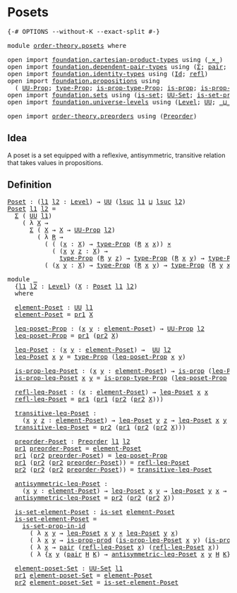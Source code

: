 # Posets

<pre class="Agda"><a id="19" class="Symbol">{-#</a> <a id="23" class="Keyword">OPTIONS</a> <a id="31" class="Pragma">--without-K</a> <a id="43" class="Pragma">--exact-split</a> <a id="57" class="Symbol">#-}</a>

<a id="62" class="Keyword">module</a> <a id="69" href="order-theory.posets.html" class="Module">order-theory.posets</a> <a id="89" class="Keyword">where</a>

<a id="96" class="Keyword">open</a> <a id="101" class="Keyword">import</a> <a id="108" href="foundation.cartesian-product-types.html" class="Module">foundation.cartesian-product-types</a> <a id="143" class="Keyword">using</a> <a id="149" class="Symbol">(</a><a id="150" href="foundation-core.cartesian-product-types.html#577" class="Function Operator">_×_</a><a id="153" class="Symbol">)</a>
<a id="155" class="Keyword">open</a> <a id="160" class="Keyword">import</a> <a id="167" href="foundation.dependent-pair-types.html" class="Module">foundation.dependent-pair-types</a> <a id="199" class="Keyword">using</a> <a id="205" class="Symbol">(</a><a id="206" href="foundation-core.dependent-pair-types.html#502" class="Record">Σ</a><a id="207" class="Symbol">;</a> <a id="209" href="foundation-core.dependent-pair-types.html#575" class="InductiveConstructor">pair</a><a id="213" class="Symbol">;</a> <a id="215" href="foundation-core.dependent-pair-types.html#592" class="Field">pr1</a><a id="218" class="Symbol">;</a> <a id="220" href="foundation-core.dependent-pair-types.html#604" class="Field">pr2</a><a id="223" class="Symbol">)</a>
<a id="225" class="Keyword">open</a> <a id="230" class="Keyword">import</a> <a id="237" href="foundation.identity-types.html" class="Module">foundation.identity-types</a> <a id="263" class="Keyword">using</a> <a id="269" class="Symbol">(</a><a id="270" href="foundation-core.identity-types.html#641" class="Datatype">Id</a><a id="272" class="Symbol">;</a> <a id="274" href="foundation-core.identity-types.html#694" class="InductiveConstructor">refl</a><a id="278" class="Symbol">)</a>
<a id="280" class="Keyword">open</a> <a id="285" class="Keyword">import</a> <a id="292" href="foundation.propositions.html" class="Module">foundation.propositions</a> <a id="316" class="Keyword">using</a>
  <a id="324" class="Symbol">(</a> <a id="326" href="foundation-core.propositions.html#1322" class="Function">UU-Prop</a><a id="333" class="Symbol">;</a> <a id="335" href="foundation-core.propositions.html#1424" class="Function">type-Prop</a><a id="344" class="Symbol">;</a> <a id="346" href="foundation-core.propositions.html#1491" class="Function">is-prop-type-Prop</a><a id="363" class="Symbol">;</a> <a id="365" href="foundation-core.propositions.html#1246" class="Function">is-prop</a><a id="372" class="Symbol">;</a> <a id="374" href="foundation-core.propositions.html#5656" class="Function">is-prop-prod</a><a id="386" class="Symbol">)</a>
<a id="388" class="Keyword">open</a> <a id="393" class="Keyword">import</a> <a id="400" href="foundation.sets.html" class="Module">foundation.sets</a> <a id="416" class="Keyword">using</a> <a id="422" class="Symbol">(</a><a id="423" href="foundation-core.sets.html#1099" class="Function">is-set</a><a id="429" class="Symbol">;</a> <a id="431" href="foundation-core.sets.html#1177" class="Function">UU-Set</a><a id="437" class="Symbol">;</a> <a id="439" href="foundation-core.sets.html#2779" class="Function">is-set-prop-in-id</a><a id="456" class="Symbol">)</a>
<a id="458" class="Keyword">open</a> <a id="463" class="Keyword">import</a> <a id="470" href="foundation.universe-levels.html" class="Module">foundation.universe-levels</a> <a id="497" class="Keyword">using</a> <a id="503" class="Symbol">(</a><a id="504" href="Agda.Primitive.html#597" class="Postulate">Level</a><a id="509" class="Symbol">;</a> <a id="511" href="foundation-core.universe-levels.html#222" class="Primitive">UU</a><a id="513" class="Symbol">;</a> <a id="515" href="Agda.Primitive.html#810" class="Primitive Operator">_⊔_</a><a id="518" class="Symbol">;</a> <a id="520" href="Agda.Primitive.html#780" class="Primitive">lsuc</a><a id="524" class="Symbol">)</a>

<a id="527" class="Keyword">open</a> <a id="532" class="Keyword">import</a> <a id="539" href="order-theory.preorders.html" class="Module">order-theory.preorders</a> <a id="562" class="Keyword">using</a> <a id="568" class="Symbol">(</a><a id="569" href="order-theory.preorders.html#531" class="Function">Preorder</a><a id="577" class="Symbol">)</a>
</pre>
## Idea

A poset is a set equipped with a reflexive, antisymmetric, transitive relation that takes values in propositions.

## Definition

<pre class="Agda"><a id="Poset"></a><a id="731" href="order-theory.posets.html#731" class="Function">Poset</a> <a id="737" class="Symbol">:</a> <a id="739" class="Symbol">(</a><a id="740" href="order-theory.posets.html#740" class="Bound">l1</a> <a id="743" href="order-theory.posets.html#743" class="Bound">l2</a> <a id="746" class="Symbol">:</a> <a id="748" href="Agda.Primitive.html#597" class="Postulate">Level</a><a id="753" class="Symbol">)</a> <a id="755" class="Symbol">→</a> <a id="757" href="foundation-core.universe-levels.html#222" class="Primitive">UU</a> <a id="760" class="Symbol">(</a><a id="761" href="Agda.Primitive.html#780" class="Primitive">lsuc</a> <a id="766" href="order-theory.posets.html#740" class="Bound">l1</a> <a id="769" href="Agda.Primitive.html#810" class="Primitive Operator">⊔</a> <a id="771" href="Agda.Primitive.html#780" class="Primitive">lsuc</a> <a id="776" href="order-theory.posets.html#743" class="Bound">l2</a><a id="778" class="Symbol">)</a>
<a id="780" href="order-theory.posets.html#731" class="Function">Poset</a> <a id="786" href="order-theory.posets.html#786" class="Bound">l1</a> <a id="789" href="order-theory.posets.html#789" class="Bound">l2</a> <a id="792" class="Symbol">=</a>
  <a id="796" href="foundation-core.dependent-pair-types.html#502" class="Record">Σ</a> <a id="798" class="Symbol">(</a> <a id="800" href="foundation-core.universe-levels.html#222" class="Primitive">UU</a> <a id="803" href="order-theory.posets.html#786" class="Bound">l1</a><a id="805" class="Symbol">)</a>
    <a id="811" class="Symbol">(</a> <a id="813" class="Symbol">λ</a> <a id="815" href="order-theory.posets.html#815" class="Bound">X</a> <a id="817" class="Symbol">→</a>
      <a id="825" href="foundation-core.dependent-pair-types.html#502" class="Record">Σ</a> <a id="827" class="Symbol">(</a> <a id="829" href="order-theory.posets.html#815" class="Bound">X</a> <a id="831" class="Symbol">→</a> <a id="833" href="order-theory.posets.html#815" class="Bound">X</a> <a id="835" class="Symbol">→</a> <a id="837" href="foundation-core.propositions.html#1322" class="Function">UU-Prop</a> <a id="845" href="order-theory.posets.html#789" class="Bound">l2</a><a id="847" class="Symbol">)</a>
        <a id="857" class="Symbol">(</a> <a id="859" class="Symbol">λ</a> <a id="861" href="order-theory.posets.html#861" class="Bound">R</a> <a id="863" class="Symbol">→</a>
          <a id="875" class="Symbol">(</a> <a id="877" class="Symbol">(</a> <a id="879" class="Symbol">(</a><a id="880" href="order-theory.posets.html#880" class="Bound">x</a> <a id="882" class="Symbol">:</a> <a id="884" href="order-theory.posets.html#815" class="Bound">X</a><a id="885" class="Symbol">)</a> <a id="887" class="Symbol">→</a> <a id="889" href="foundation-core.propositions.html#1424" class="Function">type-Prop</a> <a id="899" class="Symbol">(</a><a id="900" href="order-theory.posets.html#861" class="Bound">R</a> <a id="902" href="order-theory.posets.html#880" class="Bound">x</a> <a id="904" href="order-theory.posets.html#880" class="Bound">x</a><a id="905" class="Symbol">))</a> <a id="908" href="foundation-core.cartesian-product-types.html#577" class="Function Operator">×</a>
            <a id="922" class="Symbol">(</a> <a id="924" class="Symbol">(</a><a id="925" href="order-theory.posets.html#925" class="Bound">x</a> <a id="927" href="order-theory.posets.html#927" class="Bound">y</a> <a id="929" href="order-theory.posets.html#929" class="Bound">z</a> <a id="931" class="Symbol">:</a> <a id="933" href="order-theory.posets.html#815" class="Bound">X</a><a id="934" class="Symbol">)</a> <a id="936" class="Symbol">→</a>
              <a id="952" href="foundation-core.propositions.html#1424" class="Function">type-Prop</a> <a id="962" class="Symbol">(</a><a id="963" href="order-theory.posets.html#861" class="Bound">R</a> <a id="965" href="order-theory.posets.html#927" class="Bound">y</a> <a id="967" href="order-theory.posets.html#929" class="Bound">z</a><a id="968" class="Symbol">)</a> <a id="970" class="Symbol">→</a> <a id="972" href="foundation-core.propositions.html#1424" class="Function">type-Prop</a> <a id="982" class="Symbol">(</a><a id="983" href="order-theory.posets.html#861" class="Bound">R</a> <a id="985" href="order-theory.posets.html#925" class="Bound">x</a> <a id="987" href="order-theory.posets.html#927" class="Bound">y</a><a id="988" class="Symbol">)</a> <a id="990" class="Symbol">→</a> <a id="992" href="foundation-core.propositions.html#1424" class="Function">type-Prop</a> <a id="1002" class="Symbol">(</a><a id="1003" href="order-theory.posets.html#861" class="Bound">R</a> <a id="1005" href="order-theory.posets.html#925" class="Bound">x</a> <a id="1007" href="order-theory.posets.html#929" class="Bound">z</a><a id="1008" class="Symbol">)))</a> <a id="1012" href="foundation-core.cartesian-product-types.html#577" class="Function Operator">×</a>
          <a id="1024" class="Symbol">(</a> <a id="1026" class="Symbol">(</a><a id="1027" href="order-theory.posets.html#1027" class="Bound">x</a> <a id="1029" href="order-theory.posets.html#1029" class="Bound">y</a> <a id="1031" class="Symbol">:</a> <a id="1033" href="order-theory.posets.html#815" class="Bound">X</a><a id="1034" class="Symbol">)</a> <a id="1036" class="Symbol">→</a> <a id="1038" href="foundation-core.propositions.html#1424" class="Function">type-Prop</a> <a id="1048" class="Symbol">(</a><a id="1049" href="order-theory.posets.html#861" class="Bound">R</a> <a id="1051" href="order-theory.posets.html#1027" class="Bound">x</a> <a id="1053" href="order-theory.posets.html#1029" class="Bound">y</a><a id="1054" class="Symbol">)</a> <a id="1056" class="Symbol">→</a> <a id="1058" href="foundation-core.propositions.html#1424" class="Function">type-Prop</a> <a id="1068" class="Symbol">(</a><a id="1069" href="order-theory.posets.html#861" class="Bound">R</a> <a id="1071" href="order-theory.posets.html#1029" class="Bound">y</a> <a id="1073" href="order-theory.posets.html#1027" class="Bound">x</a><a id="1074" class="Symbol">)</a> <a id="1076" class="Symbol">→</a> <a id="1078" href="foundation-core.identity-types.html#641" class="Datatype">Id</a> <a id="1081" href="order-theory.posets.html#1027" class="Bound">x</a> <a id="1083" href="order-theory.posets.html#1029" class="Bound">y</a><a id="1084" class="Symbol">)))</a>

<a id="1089" class="Keyword">module</a> <a id="1096" href="order-theory.posets.html#1096" class="Module">_</a>
  <a id="1100" class="Symbol">{</a><a id="1101" href="order-theory.posets.html#1101" class="Bound">l1</a> <a id="1104" href="order-theory.posets.html#1104" class="Bound">l2</a> <a id="1107" class="Symbol">:</a> <a id="1109" href="Agda.Primitive.html#597" class="Postulate">Level</a><a id="1114" class="Symbol">}</a> <a id="1116" class="Symbol">(</a><a id="1117" href="order-theory.posets.html#1117" class="Bound">X</a> <a id="1119" class="Symbol">:</a> <a id="1121" href="order-theory.posets.html#731" class="Function">Poset</a> <a id="1127" href="order-theory.posets.html#1101" class="Bound">l1</a> <a id="1130" href="order-theory.posets.html#1104" class="Bound">l2</a><a id="1132" class="Symbol">)</a>
  <a id="1136" class="Keyword">where</a>

  <a id="1145" href="order-theory.posets.html#1145" class="Function">element-Poset</a> <a id="1159" class="Symbol">:</a> <a id="1161" href="foundation-core.universe-levels.html#222" class="Primitive">UU</a> <a id="1164" href="order-theory.posets.html#1101" class="Bound">l1</a>
  <a id="1169" href="order-theory.posets.html#1145" class="Function">element-Poset</a> <a id="1183" class="Symbol">=</a> <a id="1185" href="foundation-core.dependent-pair-types.html#592" class="Field">pr1</a> <a id="1189" href="order-theory.posets.html#1117" class="Bound">X</a>

  <a id="1194" href="order-theory.posets.html#1194" class="Function">leq-poset-Prop</a> <a id="1209" class="Symbol">:</a> <a id="1211" class="Symbol">(</a><a id="1212" href="order-theory.posets.html#1212" class="Bound">x</a> <a id="1214" href="order-theory.posets.html#1214" class="Bound">y</a> <a id="1216" class="Symbol">:</a> <a id="1218" href="order-theory.posets.html#1145" class="Function">element-Poset</a><a id="1231" class="Symbol">)</a> <a id="1233" class="Symbol">→</a> <a id="1235" href="foundation-core.propositions.html#1322" class="Function">UU-Prop</a> <a id="1243" href="order-theory.posets.html#1104" class="Bound">l2</a>
  <a id="1248" href="order-theory.posets.html#1194" class="Function">leq-poset-Prop</a> <a id="1263" class="Symbol">=</a> <a id="1265" href="foundation-core.dependent-pair-types.html#592" class="Field">pr1</a> <a id="1269" class="Symbol">(</a><a id="1270" href="foundation-core.dependent-pair-types.html#604" class="Field">pr2</a> <a id="1274" href="order-theory.posets.html#1117" class="Bound">X</a><a id="1275" class="Symbol">)</a>

  <a id="1280" href="order-theory.posets.html#1280" class="Function">leq-Poset</a> <a id="1290" class="Symbol">:</a> <a id="1292" class="Symbol">(</a><a id="1293" href="order-theory.posets.html#1293" class="Bound">x</a> <a id="1295" href="order-theory.posets.html#1295" class="Bound">y</a> <a id="1297" class="Symbol">:</a> <a id="1299" href="order-theory.posets.html#1145" class="Function">element-Poset</a><a id="1312" class="Symbol">)</a> <a id="1314" class="Symbol">→</a>  <a id="1317" href="foundation-core.universe-levels.html#222" class="Primitive">UU</a> <a id="1320" href="order-theory.posets.html#1104" class="Bound">l2</a>
  <a id="1325" href="order-theory.posets.html#1280" class="Function">leq-Poset</a> <a id="1335" href="order-theory.posets.html#1335" class="Bound">x</a> <a id="1337" href="order-theory.posets.html#1337" class="Bound">y</a> <a id="1339" class="Symbol">=</a> <a id="1341" href="foundation-core.propositions.html#1424" class="Function">type-Prop</a> <a id="1351" class="Symbol">(</a><a id="1352" href="order-theory.posets.html#1194" class="Function">leq-poset-Prop</a> <a id="1367" href="order-theory.posets.html#1335" class="Bound">x</a> <a id="1369" href="order-theory.posets.html#1337" class="Bound">y</a><a id="1370" class="Symbol">)</a>

  <a id="1375" href="order-theory.posets.html#1375" class="Function">is-prop-leq-Poset</a> <a id="1393" class="Symbol">:</a> <a id="1395" class="Symbol">(</a><a id="1396" href="order-theory.posets.html#1396" class="Bound">x</a> <a id="1398" href="order-theory.posets.html#1398" class="Bound">y</a> <a id="1400" class="Symbol">:</a> <a id="1402" href="order-theory.posets.html#1145" class="Function">element-Poset</a><a id="1415" class="Symbol">)</a> <a id="1417" class="Symbol">→</a> <a id="1419" href="foundation-core.propositions.html#1246" class="Function">is-prop</a> <a id="1427" class="Symbol">(</a><a id="1428" href="order-theory.posets.html#1280" class="Function">leq-Poset</a> <a id="1438" href="order-theory.posets.html#1396" class="Bound">x</a> <a id="1440" href="order-theory.posets.html#1398" class="Bound">y</a><a id="1441" class="Symbol">)</a>
  <a id="1445" href="order-theory.posets.html#1375" class="Function">is-prop-leq-Poset</a> <a id="1463" href="order-theory.posets.html#1463" class="Bound">x</a> <a id="1465" href="order-theory.posets.html#1465" class="Bound">y</a> <a id="1467" class="Symbol">=</a> <a id="1469" href="foundation-core.propositions.html#1491" class="Function">is-prop-type-Prop</a> <a id="1487" class="Symbol">(</a><a id="1488" href="order-theory.posets.html#1194" class="Function">leq-poset-Prop</a> <a id="1503" href="order-theory.posets.html#1463" class="Bound">x</a> <a id="1505" href="order-theory.posets.html#1465" class="Bound">y</a><a id="1506" class="Symbol">)</a>

  <a id="1511" href="order-theory.posets.html#1511" class="Function">refl-leq-Poset</a> <a id="1526" class="Symbol">:</a> <a id="1528" class="Symbol">(</a><a id="1529" href="order-theory.posets.html#1529" class="Bound">x</a> <a id="1531" class="Symbol">:</a> <a id="1533" href="order-theory.posets.html#1145" class="Function">element-Poset</a><a id="1546" class="Symbol">)</a> <a id="1548" class="Symbol">→</a> <a id="1550" href="order-theory.posets.html#1280" class="Function">leq-Poset</a> <a id="1560" href="order-theory.posets.html#1529" class="Bound">x</a> <a id="1562" href="order-theory.posets.html#1529" class="Bound">x</a>
  <a id="1566" href="order-theory.posets.html#1511" class="Function">refl-leq-Poset</a> <a id="1581" class="Symbol">=</a> <a id="1583" href="foundation-core.dependent-pair-types.html#592" class="Field">pr1</a> <a id="1587" class="Symbol">(</a><a id="1588" href="foundation-core.dependent-pair-types.html#592" class="Field">pr1</a> <a id="1592" class="Symbol">(</a><a id="1593" href="foundation-core.dependent-pair-types.html#604" class="Field">pr2</a> <a id="1597" class="Symbol">(</a><a id="1598" href="foundation-core.dependent-pair-types.html#604" class="Field">pr2</a> <a id="1602" href="order-theory.posets.html#1117" class="Bound">X</a><a id="1603" class="Symbol">)))</a>

  <a id="1610" href="order-theory.posets.html#1610" class="Function">transitive-leq-Poset</a> <a id="1631" class="Symbol">:</a>
    <a id="1637" class="Symbol">(</a><a id="1638" href="order-theory.posets.html#1638" class="Bound">x</a> <a id="1640" href="order-theory.posets.html#1640" class="Bound">y</a> <a id="1642" href="order-theory.posets.html#1642" class="Bound">z</a> <a id="1644" class="Symbol">:</a> <a id="1646" href="order-theory.posets.html#1145" class="Function">element-Poset</a><a id="1659" class="Symbol">)</a> <a id="1661" class="Symbol">→</a> <a id="1663" href="order-theory.posets.html#1280" class="Function">leq-Poset</a> <a id="1673" href="order-theory.posets.html#1640" class="Bound">y</a> <a id="1675" href="order-theory.posets.html#1642" class="Bound">z</a> <a id="1677" class="Symbol">→</a> <a id="1679" href="order-theory.posets.html#1280" class="Function">leq-Poset</a> <a id="1689" href="order-theory.posets.html#1638" class="Bound">x</a> <a id="1691" href="order-theory.posets.html#1640" class="Bound">y</a> <a id="1693" class="Symbol">→</a> <a id="1695" href="order-theory.posets.html#1280" class="Function">leq-Poset</a> <a id="1705" href="order-theory.posets.html#1638" class="Bound">x</a> <a id="1707" href="order-theory.posets.html#1642" class="Bound">z</a>
  <a id="1711" href="order-theory.posets.html#1610" class="Function">transitive-leq-Poset</a> <a id="1732" class="Symbol">=</a> <a id="1734" href="foundation-core.dependent-pair-types.html#604" class="Field">pr2</a> <a id="1738" class="Symbol">(</a><a id="1739" href="foundation-core.dependent-pair-types.html#592" class="Field">pr1</a> <a id="1743" class="Symbol">(</a><a id="1744" href="foundation-core.dependent-pair-types.html#604" class="Field">pr2</a> <a id="1748" class="Symbol">(</a><a id="1749" href="foundation-core.dependent-pair-types.html#604" class="Field">pr2</a> <a id="1753" href="order-theory.posets.html#1117" class="Bound">X</a><a id="1754" class="Symbol">)))</a>

  <a id="1761" href="order-theory.posets.html#1761" class="Function">preorder-Poset</a> <a id="1776" class="Symbol">:</a> <a id="1778" href="order-theory.preorders.html#531" class="Function">Preorder</a> <a id="1787" href="order-theory.posets.html#1101" class="Bound">l1</a> <a id="1790" href="order-theory.posets.html#1104" class="Bound">l2</a>
  <a id="1795" href="foundation-core.dependent-pair-types.html#592" class="Field">pr1</a> <a id="1799" href="order-theory.posets.html#1761" class="Function">preorder-Poset</a> <a id="1814" class="Symbol">=</a> <a id="1816" href="order-theory.posets.html#1145" class="Function">element-Poset</a>
  <a id="1832" href="foundation-core.dependent-pair-types.html#592" class="Field">pr1</a> <a id="1836" class="Symbol">(</a><a id="1837" href="foundation-core.dependent-pair-types.html#604" class="Field">pr2</a> <a id="1841" href="order-theory.posets.html#1761" class="Function">preorder-Poset</a><a id="1855" class="Symbol">)</a> <a id="1857" class="Symbol">=</a> <a id="1859" href="order-theory.posets.html#1194" class="Function">leq-poset-Prop</a>
  <a id="1876" href="foundation-core.dependent-pair-types.html#592" class="Field">pr1</a> <a id="1880" class="Symbol">(</a><a id="1881" href="foundation-core.dependent-pair-types.html#604" class="Field">pr2</a> <a id="1885" class="Symbol">(</a><a id="1886" href="foundation-core.dependent-pair-types.html#604" class="Field">pr2</a> <a id="1890" href="order-theory.posets.html#1761" class="Function">preorder-Poset</a><a id="1904" class="Symbol">))</a> <a id="1907" class="Symbol">=</a> <a id="1909" href="order-theory.posets.html#1511" class="Function">refl-leq-Poset</a>
  <a id="1926" href="foundation-core.dependent-pair-types.html#604" class="Field">pr2</a> <a id="1930" class="Symbol">(</a><a id="1931" href="foundation-core.dependent-pair-types.html#604" class="Field">pr2</a> <a id="1935" class="Symbol">(</a><a id="1936" href="foundation-core.dependent-pair-types.html#604" class="Field">pr2</a> <a id="1940" href="order-theory.posets.html#1761" class="Function">preorder-Poset</a><a id="1954" class="Symbol">))</a> <a id="1957" class="Symbol">=</a> <a id="1959" href="order-theory.posets.html#1610" class="Function">transitive-leq-Poset</a>

  <a id="1983" href="order-theory.posets.html#1983" class="Function">antisymmetric-leq-Poset</a> <a id="2007" class="Symbol">:</a>
    <a id="2013" class="Symbol">(</a><a id="2014" href="order-theory.posets.html#2014" class="Bound">x</a> <a id="2016" href="order-theory.posets.html#2016" class="Bound">y</a> <a id="2018" class="Symbol">:</a> <a id="2020" href="order-theory.posets.html#1145" class="Function">element-Poset</a><a id="2033" class="Symbol">)</a> <a id="2035" class="Symbol">→</a> <a id="2037" href="order-theory.posets.html#1280" class="Function">leq-Poset</a> <a id="2047" href="order-theory.posets.html#2014" class="Bound">x</a> <a id="2049" href="order-theory.posets.html#2016" class="Bound">y</a> <a id="2051" class="Symbol">→</a> <a id="2053" href="order-theory.posets.html#1280" class="Function">leq-Poset</a> <a id="2063" href="order-theory.posets.html#2016" class="Bound">y</a> <a id="2065" href="order-theory.posets.html#2014" class="Bound">x</a> <a id="2067" class="Symbol">→</a> <a id="2069" href="foundation-core.identity-types.html#641" class="Datatype">Id</a> <a id="2072" href="order-theory.posets.html#2014" class="Bound">x</a> <a id="2074" href="order-theory.posets.html#2016" class="Bound">y</a>
  <a id="2078" href="order-theory.posets.html#1983" class="Function">antisymmetric-leq-Poset</a> <a id="2102" class="Symbol">=</a> <a id="2104" href="foundation-core.dependent-pair-types.html#604" class="Field">pr2</a> <a id="2108" class="Symbol">(</a><a id="2109" href="foundation-core.dependent-pair-types.html#604" class="Field">pr2</a> <a id="2113" class="Symbol">(</a><a id="2114" href="foundation-core.dependent-pair-types.html#604" class="Field">pr2</a> <a id="2118" href="order-theory.posets.html#1117" class="Bound">X</a><a id="2119" class="Symbol">))</a>

  <a id="2125" href="order-theory.posets.html#2125" class="Function">is-set-element-Poset</a> <a id="2146" class="Symbol">:</a> <a id="2148" href="foundation-core.sets.html#1099" class="Function">is-set</a> <a id="2155" href="order-theory.posets.html#1145" class="Function">element-Poset</a>
  <a id="2171" href="order-theory.posets.html#2125" class="Function">is-set-element-Poset</a> <a id="2192" class="Symbol">=</a>
    <a id="2198" href="foundation-core.sets.html#2779" class="Function">is-set-prop-in-id</a>
      <a id="2222" class="Symbol">(</a> <a id="2224" class="Symbol">λ</a> <a id="2226" href="order-theory.posets.html#2226" class="Bound">x</a> <a id="2228" href="order-theory.posets.html#2228" class="Bound">y</a> <a id="2230" class="Symbol">→</a> <a id="2232" href="order-theory.posets.html#1280" class="Function">leq-Poset</a> <a id="2242" href="order-theory.posets.html#2226" class="Bound">x</a> <a id="2244" href="order-theory.posets.html#2228" class="Bound">y</a> <a id="2246" href="foundation-core.cartesian-product-types.html#577" class="Function Operator">×</a> <a id="2248" href="order-theory.posets.html#1280" class="Function">leq-Poset</a> <a id="2258" href="order-theory.posets.html#2228" class="Bound">y</a> <a id="2260" href="order-theory.posets.html#2226" class="Bound">x</a><a id="2261" class="Symbol">)</a>
      <a id="2269" class="Symbol">(</a> <a id="2271" class="Symbol">λ</a> <a id="2273" href="order-theory.posets.html#2273" class="Bound">x</a> <a id="2275" href="order-theory.posets.html#2275" class="Bound">y</a> <a id="2277" class="Symbol">→</a> <a id="2279" href="foundation-core.propositions.html#5656" class="Function">is-prop-prod</a> <a id="2292" class="Symbol">(</a><a id="2293" href="order-theory.posets.html#1375" class="Function">is-prop-leq-Poset</a> <a id="2311" href="order-theory.posets.html#2273" class="Bound">x</a> <a id="2313" href="order-theory.posets.html#2275" class="Bound">y</a><a id="2314" class="Symbol">)</a> <a id="2316" class="Symbol">(</a><a id="2317" href="order-theory.posets.html#1375" class="Function">is-prop-leq-Poset</a> <a id="2335" href="order-theory.posets.html#2275" class="Bound">y</a> <a id="2337" href="order-theory.posets.html#2273" class="Bound">x</a><a id="2338" class="Symbol">))</a>
      <a id="2347" class="Symbol">(</a> <a id="2349" class="Symbol">λ</a> <a id="2351" href="order-theory.posets.html#2351" class="Bound">x</a> <a id="2353" class="Symbol">→</a> <a id="2355" href="foundation-core.dependent-pair-types.html#575" class="InductiveConstructor">pair</a> <a id="2360" class="Symbol">(</a><a id="2361" href="order-theory.posets.html#1511" class="Function">refl-leq-Poset</a> <a id="2376" href="order-theory.posets.html#2351" class="Bound">x</a><a id="2377" class="Symbol">)</a> <a id="2379" class="Symbol">(</a><a id="2380" href="order-theory.posets.html#1511" class="Function">refl-leq-Poset</a> <a id="2395" href="order-theory.posets.html#2351" class="Bound">x</a><a id="2396" class="Symbol">))</a>
      <a id="2405" class="Symbol">(</a> <a id="2407" class="Symbol">λ</a> <a id="2409" class="Symbol">{</a><a id="2410" href="order-theory.posets.html#2410" class="Bound">x</a> <a id="2412" href="order-theory.posets.html#2412" class="Bound">y</a> <a id="2414" class="Symbol">(</a><a id="2415" href="foundation-core.dependent-pair-types.html#575" class="InductiveConstructor">pair</a> <a id="2420" href="order-theory.posets.html#2420" class="Bound">H</a> <a id="2422" href="order-theory.posets.html#2422" class="Bound">K</a><a id="2423" class="Symbol">)</a> <a id="2425" class="Symbol">→</a> <a id="2427" href="order-theory.posets.html#1983" class="Function">antisymmetric-leq-Poset</a> <a id="2451" href="order-theory.posets.html#2410" class="Bound">x</a> <a id="2453" href="order-theory.posets.html#2412" class="Bound">y</a> <a id="2455" href="order-theory.posets.html#2420" class="Bound">H</a> <a id="2457" href="order-theory.posets.html#2422" class="Bound">K</a><a id="2458" class="Symbol">})</a>

  <a id="2464" href="order-theory.posets.html#2464" class="Function">element-poset-Set</a> <a id="2482" class="Symbol">:</a> <a id="2484" href="foundation-core.sets.html#1177" class="Function">UU-Set</a> <a id="2491" href="order-theory.posets.html#1101" class="Bound">l1</a>
  <a id="2496" href="foundation-core.dependent-pair-types.html#592" class="Field">pr1</a> <a id="2500" href="order-theory.posets.html#2464" class="Function">element-poset-Set</a> <a id="2518" class="Symbol">=</a> <a id="2520" href="order-theory.posets.html#1145" class="Function">element-Poset</a>
  <a id="2536" href="foundation-core.dependent-pair-types.html#604" class="Field">pr2</a> <a id="2540" href="order-theory.posets.html#2464" class="Function">element-poset-Set</a> <a id="2558" class="Symbol">=</a> <a id="2560" href="order-theory.posets.html#2125" class="Function">is-set-element-Poset</a>
</pre>